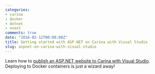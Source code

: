 ```yaml
---
categories:
- carina
- docker
- dotnet
- vnext
comments: true
date: "2016-02-12T00:00:00Z"
title: Getting started with ASP.NET on Carina with Visual Studio
slug: aspnet-on-carina-with-visual-studio
---
```


Learn how to [publish an ASP.NET website to Carina with Visual Studio][tutorial]. Deploying to Docker containers is just a wizard away!

[tutorial]: https://getcarina.com/docs/getting-started/aspnet-on-carina-with-visual-studio/
